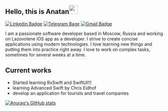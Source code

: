 
## Hello, this is Anatan<img src="https://media.giphy.com/media/hvRJCLFzcasrR4ia7z/giphy.gif" width="28px" height="28px"> 
[![Linkedin Badge](https://img.shields.io/badge/-AntonZyabkin-blue?style=flat-square&logo=Linkedin&logoColor=white&link=https://www.linkedin.com/in/haany-ali)](www.linkedin.com/in/AntonZyabkin) [![Telegram Bage](https://img.shields.io/badge/-AntonZyabkin-blue?style=flat-square&logo=telegram&logoColor=white)](https://t.me/antonzyabkin) [![Gmail Badge](https://img.shields.io/badge/-zyabkinantonv@gmail.com-red?style=flat-square&logo=Gmail&logoColor=white)](mailto:zyabkinantonv@gmail.com)

I am a passionate software developer based in Moscow, Russia and working on Lazovolene iOS app as a developer. I strive to create concise applications using modern technologies. I love learning new things and putting them into practice right away. I love to work on complex tasks, sometimes for several weeks at a time.



## Current works
* Started learning RxSwift and SwiftUI!!!
* learning Advanced Swift by Chris Eidhof
* develop an application for tourists and travel companies

[![Anurag's GitHub stats](https://github-readme-stats.vercel.app/api?username=AntonZyabkin)](https://github.com/AntonZyabkin/github-readme-stats)
